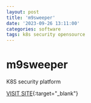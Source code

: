 ```yaml
---
layout: post
title: 'm9sweeper'
date: '2023-09-26 13:11:00'
categories: software
tags: k8s security opensource
---
```


# m9sweeper


K8S security platform

[VISIT SITE](https://m9sweeper.io/){:target="_blank"}